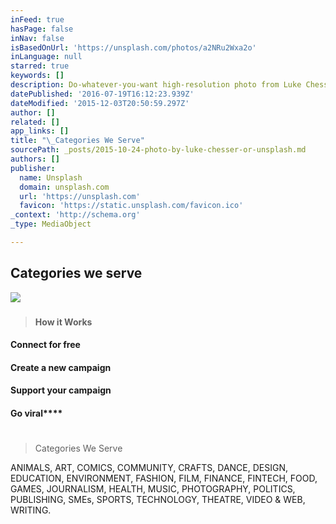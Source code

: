 ```yaml
---
inFeed: true
hasPage: false
inNav: false
isBasedOnUrl: 'https://unsplash.com/photos/a2NRu2Wxa2o'
inLanguage: null
starred: true
keywords: []
description: Do-whatever-you-want high-resolution photo from Luke Chesser on Unsplash.
datePublished: '2016-07-19T16:12:23.939Z'
dateModified: '2015-12-03T20:50:59.297Z'
author: []
related: []
app_links: []
title: "\_Categories We Serve"
sourcePath: _posts/2015-10-24-photo-by-luke-chesser-or-unsplash.md
authors: []
publisher:
  name: Unsplash
  domain: unsplash.com
  url: 'https://unsplash.com'
  favicon: 'https://static.unsplash.com/favicon.ico'
_context: 'http://schema.org'
_type: MediaObject

---
```

<article style=""><h1>Categories we serve</h1><img src="http://images.unsplash.com/photo-1414690165279-49ab0a9a7e66?q=80&amp;fm=jpg&amp;w=1080&amp;fit=max&amp;s=d4f4228b7e8af748da0c1d24e701b433" /></article>

### 
> 
> **How it Works**

#### Connect for free

#### Create a new campaign

#### Support your campaign

#### Go viral****

# 
> 
> Categories We Serve

ANIMALS, ART, COMICS, COMMUNITY, CRAFTS, DANCE, DESIGN, EDUCATION, ENVIRONMENT, FASHION, FILM, FINANCE, FINTECH, FOOD, GAMES, JOURNALISM, HEALTH, MUSIC, PHOTOGRAPHY, POLITICS, PUBLISHING, SMEs, SPORTS, TECHNOLOGY, THEATRE, VIDEO & WEB, WRITING.